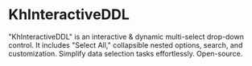# KhInteractiveDDL
"KhInteractiveDDL" is an interactive &amp; dynamic multi-select drop-down control. It includes "Select All," collapsible nested options, search, and customization. Simplify data selection tasks effortlessly. Open-source.
